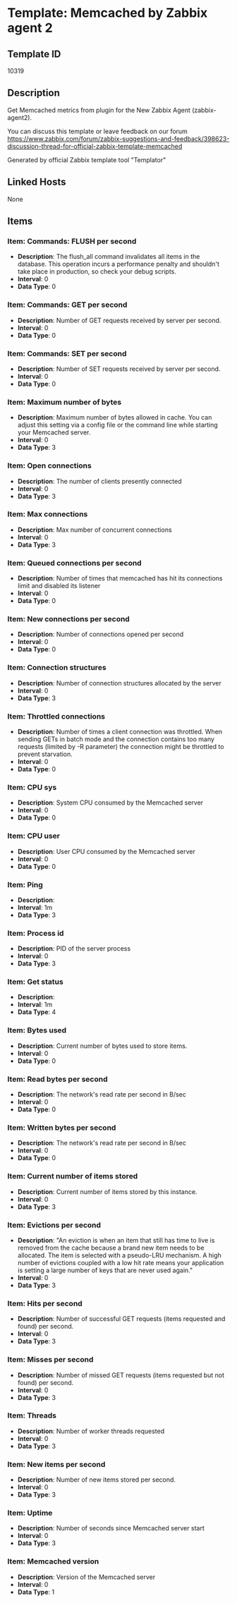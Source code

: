 # Template: Memcached by Zabbix agent 2

## Template ID
10319

## Description
Get Memcached metrics from plugin for the New Zabbix Agent (zabbix-agent2).

You can discuss this template or leave feedback on our forum https://www.zabbix.com/forum/zabbix-suggestions-and-feedback/398623-discussion-thread-for-official-zabbix-template-memcached

Generated by official Zabbix template tool "Templator"

## Linked Hosts
None

## Items

### Item: Commands: FLUSH per second
- **Description**: The flush_all command invalidates all items in the database. This operation incurs a performance penalty and shouldn't take place in production, so check your debug scripts.
- **Interval**: 0
- **Data Type**: 0

### Item: Commands: GET per second
- **Description**: Number of GET requests received by server per second.
- **Interval**: 0
- **Data Type**: 0

### Item: Commands: SET per second
- **Description**: Number of SET requests received by server per second.
- **Interval**: 0
- **Data Type**: 0

### Item: Maximum number of bytes
- **Description**: Maximum number of bytes allowed in cache. You can adjust this setting via a config file or the command line while starting your Memcached server.
- **Interval**: 0
- **Data Type**: 3

### Item: Open connections
- **Description**: The number of clients presently connected
- **Interval**: 0
- **Data Type**: 3

### Item: Max connections
- **Description**: Max number of concurrent connections
- **Interval**: 0
- **Data Type**: 3

### Item: Queued connections per second
- **Description**: Number of times that memcached has hit its connections limit and disabled its listener
- **Interval**: 0
- **Data Type**: 0

### Item: New connections per second
- **Description**: Number of connections opened per second
- **Interval**: 0
- **Data Type**: 0

### Item: Connection structures
- **Description**: Number of  connection structures allocated by the server
- **Interval**: 0
- **Data Type**: 3

### Item: Throttled connections
- **Description**: Number of times a client connection was throttled. When sending GETs in batch mode and the connection contains too many requests (limited by -R parameter) the connection might be throttled to prevent starvation.
- **Interval**: 0
- **Data Type**: 0

### Item: CPU sys
- **Description**: System CPU consumed by the Memcached server
- **Interval**: 0
- **Data Type**: 0

### Item: CPU user
- **Description**: User CPU consumed by the Memcached server
- **Interval**: 0
- **Data Type**: 0

### Item: Ping
- **Description**: 
- **Interval**: 1m
- **Data Type**: 3

### Item: Process id
- **Description**: PID of the server process
- **Interval**: 0
- **Data Type**: 3

### Item: Get status
- **Description**: 
- **Interval**: 1m
- **Data Type**: 4

### Item: Bytes used
- **Description**: Current number of bytes used to store items.
- **Interval**: 0
- **Data Type**: 0

### Item: Read bytes per second
- **Description**: The network's read rate per second in B/sec
- **Interval**: 0
- **Data Type**: 0

### Item: Written bytes per second
- **Description**: The network's read rate per second in B/sec
- **Interval**: 0
- **Data Type**: 0

### Item: Current number of items stored
- **Description**: Current number of items stored by this instance.
- **Interval**: 0
- **Data Type**: 3

### Item: Evictions per second
- **Description**: "An eviction is when an item that still has time to live is removed from the cache because a brand new item needs to be allocated.
The item is selected with a pseudo-LRU mechanism.
A high number of evictions coupled with a low hit rate means your application is setting a large number of keys that are never used again."
- **Interval**: 0
- **Data Type**: 3

### Item: Hits per second
- **Description**: Number of successful GET requests (items requested and found) per second.
- **Interval**: 0
- **Data Type**: 3

### Item: Misses per second
- **Description**: Number of missed GET requests (items requested but not found) per second.
- **Interval**: 0
- **Data Type**: 3

### Item: Threads
- **Description**: Number of worker threads requested
- **Interval**: 0
- **Data Type**: 3

### Item: New items per second
- **Description**: Number of new items stored per second.
- **Interval**: 0
- **Data Type**: 3

### Item: Uptime
- **Description**: Number of seconds since Memcached server start
- **Interval**: 0
- **Data Type**: 3

### Item: Memcached version
- **Description**: Version of the Memcached server
- **Interval**: 0
- **Data Type**: 1

